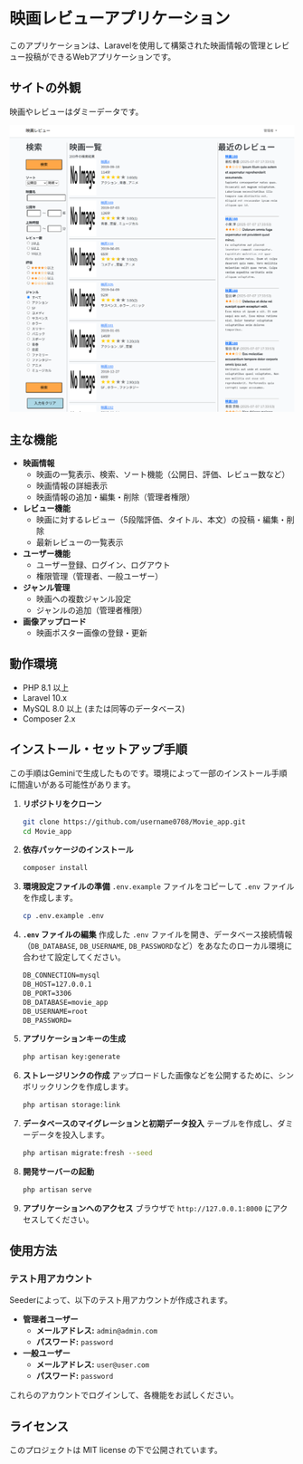 # 映画レビューアプリケーション

このアプリケーションは、Laravelを使用して構築された映画情報の管理とレビュー投稿ができるWebアプリケーションです。

## サイトの外観

映画やレビューはダミーデータです。

![アプリのスクリーンショット](home.png)

## 主な機能

- **映画情報**
    - 映画の一覧表示、検索、ソート機能（公開日、評価、レビュー数など）
    - 映画情報の詳細表示
    - 映画情報の追加・編集・削除（管理者権限）
- **レビュー機能**
    - 映画に対するレビュー（5段階評価、タイトル、本文）の投稿・編集・削除
    - 最新レビューの一覧表示
- **ユーザー機能**
    - ユーザー登録、ログイン、ログアウト
    - 権限管理（管理者、一般ユーザー）
- **ジャンル管理**
    - 映画への複数ジャンル設定
    - ジャンルの追加（管理者権限）
- **画像アップロード**
    - 映画ポスター画像の登録・更新

## 動作環境

- PHP 8.1 以上
- Laravel 10.x
- MySQL 8.0 以上 (または同等のデータベース)
- Composer 2.x

## インストール・セットアップ手順

この手順はGeminiで生成したものです。環境によって一部のインストール手順に間違いがある可能性があります。

1. **リポジトリをクローン**
   ```bash
   git clone https://github.com/username0708/Movie_app.git
   cd Movie_app
   ```

2. **依存パッケージのインストール**
   ```bash
   composer install
   ```

3. **環境設定ファイルの準備**
   `.env.example` ファイルをコピーして `.env` ファイルを作成します。
   ```bash
   cp .env.example .env
   ```

4. **`.env` ファイルの編集**
   作成した `.env` ファイルを開き、データベース接続情報（`DB_DATABASE`, `DB_USERNAME`, `DB_PASSWORD`など）をあなたのローカル環境に合わせて設定してください。
   ```dotenv
   DB_CONNECTION=mysql
   DB_HOST=127.0.0.1
   DB_PORT=3306
   DB_DATABASE=movie_app
   DB_USERNAME=root
   DB_PASSWORD=
   ```

5. **アプリケーションキーの生成**
   ```bash
   php artisan key:generate
   ```

6. **ストレージリンクの作成**
   アップロードした画像などを公開するために、シンボリックリンクを作成します。
   ```bash
   php artisan storage:link
   ```

7. **データベースのマイグレーションと初期データ投入**
   テーブルを作成し、ダミーデータを投入します。
   ```bash
   php artisan migrate:fresh --seed
   ```

8. **開発サーバーの起動**
   ```bash
   php artisan serve
   ```

9. **アプリケーションへのアクセス**
   ブラウザで `http://127.0.0.1:8000` にアクセスしてください。

## 使用方法

### テスト用アカウント

Seederによって、以下のテスト用アカウントが作成されます。

- **管理者ユーザー**
    - **メールアドレス:** `admin@admin.com`
    - **パスワード:** `password`
- **一般ユーザー**
    - **メールアドレス:** `user@user.com`
    - **パスワード:** `password`

これらのアカウントでログインして、各機能をお試しください。

## ライセンス

このプロジェクトは MIT license の下で公開されています。
